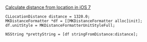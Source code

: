 [Calculate distance from location in iOS 7](http://stackoverflow.com/questions/8568574/pretty-print-distances-for-ios)

	
	CLLocationDistance distance = 1320.0;
	MKDistanceFormatter *df = [[MKDistanceFormatter alloc]init];
	df.unitStyle = MKDistanceFormatterUnitStyleFull;

	NSString *prettyString = [df stringFromDistance:distance];